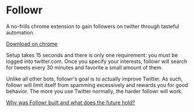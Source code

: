 Followr
=======

A no-frills chrome extension to gain followers on twitter through tasteful automation.

[Download on chrome](http://ztratar.github.io/followr)

Setup takes 15 seconds and there is only one requirement: you must be logged into twitter.com.
Once you specify your interests, followr will search for tweets every 30 minutes and favorite a small amount of them.

Unlike all other bots, followr's goal is to actually improve Twitter. As such, followr will limit itself from spamming excessively and rewards you for good behavior. The more you use Twitter normally, the harder followr will work.

[Why was Followr built and what does the future hold?](http://zachtratar.com/followr.html)
